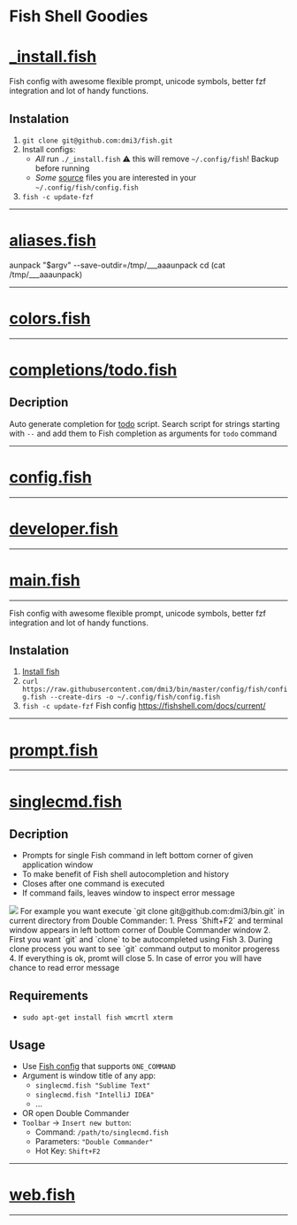 # Fish Shell Goodies

# [_install.fish](https://github.com/dmi3/fish/blob/master/_install.fish)

Fish config with awesome flexible prompt, unicode symbols, better fzf integration and lot of handy functions.

Instalation
----------
1. `git clone git@github.com:dmi3/fish.git`
2. Install configs:
   - *All* run `./_install.fish` ⚠ this will remove `~/.config/fish`! Backup before running
   - *Some* [source](https://github.com/dmi3/bin/blob/master/config.fish) files you are interested in your `~/.config/fish/config.fish`
3. `fish -c update-fzf`
<hr/>

# [aliases.fish](https://github.com/dmi3/fish/blob/master/aliases.fish)

 aunpack "$argv" --save-outdir=/tmp/___aaaunpack
 cd (cat /tmp/___aaaunpack)
<hr/>

# [colors.fish](https://github.com/dmi3/fish/blob/master/colors.fish)

<hr/>

# [completions/todo.fish](https://github.com/dmi3/fish/blob/master/completions/todo.fish)


Decription
----------
Auto generate completion for [todo](https://github.com/dmi3/bin/blob/master/todo) script.
Search script for strings starting with `--` and add them
to Fish completion as arguments for `todo` command
<hr/>

# [config.fish](https://github.com/dmi3/fish/blob/master/config.fish)

<hr/>

# [developer.fish](https://github.com/dmi3/fish/blob/master/developer.fish)

<hr/>

# [main.fish](https://github.com/dmi3/fish/blob/master/main.fish)

----------
Fish config with awesome flexible prompt, unicode symbols, better fzf integration and lot of handy functions.

Instalation
----------
1. [Install fish](http://fishshell.com/#platform_tabs)
2. `curl https://raw.githubusercontent.com/dmi3/bin/master/config/fish/config.fish --create-dirs -o ~/.config/fish/config.fish`
3. `fish -c update-fzf`
Fish config
https://fishshell.com/docs/current/
<hr/>

# [prompt.fish](https://github.com/dmi3/fish/blob/master/prompt.fish)

<hr/>

# [singlecmd.fish](https://github.com/dmi3/fish/blob/master/singlecmd.fish)


Decription
-----------
* Prompts for single Fish command in left bottom corner of given application window
* To make benefit of Fish shell autocompletion and history
* Closes after one command is executed
* If command fails, leaves window to inspect error message
<img src="https://developer.run/pic/singlecmd.fish.gif"/>
For example you want execute `git clone git@github.com:dmi3/bin.git` in current directory from Double Commander:
1. Press `Shift+F2` and terminal window appears in left bottom corner of Double Commander window
2. First you want `git` and `clone` to be autocompleted using Fish
3. During clone process you want to see `git` command output to monitor progeress
4. If everything is ok, promt will close
5. In case of error you will have chance to read error message

Requirements
------------
* `sudo apt-get install fish wmcrtl xterm`

Usage
-----
* Use [Fish config](https://github.com/dmi3/fish) that supports `ONE_COMMAND`
* Argument is window title of any app:
  * `singlecmd.fish "Sublime Text"`
  * `singlecmd.fish "IntelliJ IDEA"`
  * ...
* OR open Double Commander
* `Toolbar` → `Insert new button`:
  * Command: `/path/to/singlecmd.fish`
  * Parameters: `"Double Commander"`
  * Hot Key: `Shift+F2`
<hr/>

# [web.fish](https://github.com/dmi3/fish/blob/master/web.fish)

<hr/>
